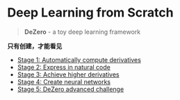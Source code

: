# Deep Learning from Scratch
> **DeZero** - a toy deep learning framework

**只有创建，才能看见**

- [Stage 1: Automatically compute derivatives](./stage1.ipynb)
- [Stage 2: Express in natural code](./stage2.ipynb)
- [Stage 3: Achieve higher derivatives](./stage3.ipynb)
- [Stage 4: Create neural networks](./stage4.ipynb)
- [Stage 5: DeZero advanced challenge](./stage5.ipynb)